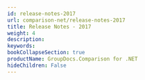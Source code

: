 ```yaml
---
id: release-notes-2017
url: comparison-net/release-notes-2017
title: Release Notes - 2017
weight: 4
description: 
keywords: 
bookCollapseSection: true
productName: GroupDocs.Comparison for .NET
hideChildren: False
---
```

